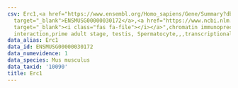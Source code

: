```yaml
---
csv: Erc1,<a href="https://www.ensembl.org/Homo_sapiens/Gene/Summary?db=core;g=ENSMUSG00000030172"
  target="_blank">ENSMUSG00000030172</a>,<a href="https://www.ncbi.nlm.nih.gov/pubmed/25450459"
  target="_blank"><i class="fas fa-file"></i></a>",chromatin immunoprecipitation assay,direct
  interaction,prime adult stage, testis, Spermatocyte,,,transcriptional regulation,
data_alias: Erc1
data_id: ENSMUSG00000030172
data_numevidence: 1
data_species: Mus musculus
data_taxid: '10090'
title: Erc1
---
```

